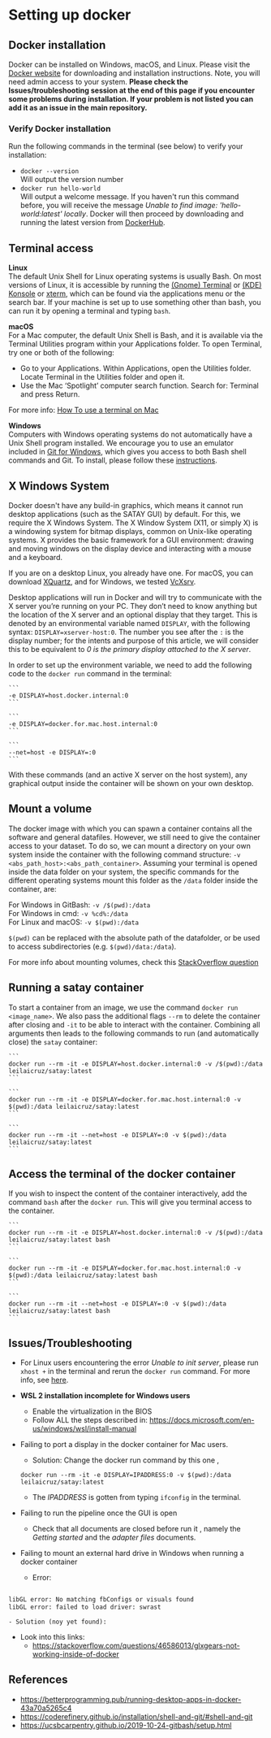 # Setting up docker

## Docker installation

Docker can be installed on Windows, macOS, and Linux. Please visit the [Docker website](https://docs.docker.com/get-docker/) for downloading and installation instructions. Note, you will need admin access to your system. **Please check the Issues/troubleshooting session at the end of this page if you encounter some problems during installation. If your problem is not listed you can add it as an issue in the main repository.**

### Verify Docker installation
Run the following commands in the terminal (see below) to verify your installation:
- `docker --version`   
 Will output the version number
- `docker run hello-world`  
Will output a welcome message. If you haven't run this command before, you will receive the message _Unable to find image: 'hello-world:latest' locally_. Docker will then proceed by downloading and running the latest version from [DockerHub](https://hub.docker.com/_/hello-world).

## Terminal access

**Linux**  
The default Unix Shell for Linux operating systems is usually Bash. On most versions of Linux, it is accessible by running the [(Gnome) Terminal](https://help.gnome.org/users/gnome-terminal/stable/) or [(KDE) Konsole](https://konsole.kde.org/) or [xterm](https://en.wikipedia.org/wiki/Xterm), which can be found via the applications menu or the search bar. If your machine is set up to use something other than bash, you can run it by opening a terminal and typing `bash`.

**macOS**  
For a Mac computer, the default Unix Shell is Bash, and it is available via the Terminal Utilities program within your Applications folder. To open Terminal, try one or both of the following:

- Go to your Applications. Within Applications, open the Utilities folder. Locate Terminal in the Utilities folder and open it.
- Use the Mac ‘Spotlight’ computer search function. Search for: Terminal and press Return.

For more info: [How To use a terminal on Mac](https://www.macworld.co.uk/how-to/how-use-terminal-on-mac-3608274/)

**Windows**  
Computers with Windows operating systems do not automatically have a Unix Shell program installed. We encourage you to use an emulator included in [Git for Windows](https://gitforwindows.org/), which gives you access to both Bash shell commands and Git. To install, please follow these [instructions](https://coderefinery.github.io/installation/shell-and-git/#shell-and-git).


## X Windows System
Docker doesn't have any build-in graphics, which means it cannot run desktop applications (such as the SATAY GUI) by default. For this, we require the X Windows System. The X Window System (X11, or simply X) is a windowing system for bitmap displays, common on Unix-like operating systems. X provides the basic framework for a GUI environment: drawing and moving windows on the display device and interacting with a mouse and a keyboard.

If you are on a desktop Linux, you already have one. For macOS, you can download [XQuartz](https://www.xquartz.org/), and for Windows, we tested [VcXsrv](https://sourceforge.net/projects/vcxsrv/).

Desktop applications will run in Docker and will try to communicate with the X server you’re running on your PC. They don’t need to know anything but the location of the X server and an optional display that they target. This is denoted by an environmental variable named `DISPLAY`, with the following syntax: `DISPLAY=xserver-host:0`. The number you see after the `:` is the display number; for the intents and purpose of this article, we will consider this to be equivalent to _0 is the primary display attached to the X server_.

In order to set up the environment variable, we need to add the following code to the `docker run` command in the terminal:

````{tab} Windows
```
-e DISPLAY=host.docker.internal:0
```
````
````{tab} macOS
```
-e DISPLAY=docker.for.mac.host.internal:0
```
````
````{tab} Linux
```
--net=host -e DISPLAY=:0
```
````


With these commands (and an active X server on the host system), any graphical output inside the container will be shown on your own desktop. 

## Mount a volume

The docker image with which you can spawn a container contains all the software and general datafiles. However, we still need to give the container access to your dataset. To do so, we can mount a directory on your own system inside the container with the following command structure: `-v <abs_path_host>:<abs_path_container>`. Assuming your terminal is opened inside the data folder on your system, the specific commands for the different operating systems mount this folder as the `/data` folder inside the container, are:

For Windows in GitBash: `-v /$(pwd):/data`   
For Windows in cmd: `-v %cd%:/data`   
For Linux and macOS:  `-v $(pwd):/data`   

`$(pwd)` can be replaced with the absolute path of the datafolder, or be used to access subdirectories (e.g. `$(pwd)/data:/data`).

For more info about mounting volumes, check this [StackOverflow question](https://stackoverflow.com/questions/41485217/mount-current-directory-as-a-volume-in-docker-on-windows-10)

## Running a satay container

To start a container from an image, we use the command `docker run <image_name>`. We also pass the additional flags `--rm` to delete the container after closing and `-it` to be able to interact with the container. Combining all arguments then leads to the following commands to run (and automatically close) the `satay` container:

````{tab} Windows
```
docker run --rm -it -e DISPLAY=host.docker.internal:0 -v /$(pwd):/data leilaicruz/satay:latest 
```
````
````{tab} macOS
```
docker run --rm -it -e DISPLAY=docker.for.mac.host.internal:0 -v $(pwd):/data leilaicruz/satay:latest 
```
````
````{tab} Linux
```
docker run --rm -it --net=host -e DISPLAY=:0 -v $(pwd):/data leilaicruz/satay:latest
```
````

## Access the terminal of the docker container 
If you wish to inspect the content of the container interactively, add the command `bash` after the `docker run`. This will give you terminal access to the container.

````{tab} Windows
```
docker run --rm -it -e DISPLAY=host.docker.internal:0 -v /$(pwd):/data leilaicruz/satay:latest bash
```
````
````{tab} macOS
```
docker run --rm -it -e DISPLAY=docker.for.mac.host.internal:0 -v $(pwd):/data leilaicruz/satay:latest bash
```
````
````{tab} Linux
```
docker run --rm -it --net=host -e DISPLAY=:0 -v $(pwd):/data leilaicruz/satay:latest bash
```
````

## Issues/Troubleshooting

- For Linux users encountering the error _Unable to init server_, please run `xhost +` in the terminal and rerun the `docker run` command. For more info, see [here](https://www.thegeekstuff.com/2010/06/xhost-cannot-open-display/).

- **WSL 2 installation incomplete for Windows users** 
    - Enable the virtualization in the BIOS
    - Follow ALL the steps described in: https://docs.microsoft.com/en-us/windows/wsl/install-manual
    
- Failing to port a display in the docker container for Mac users.
    - Solution: Change the docker run command by this one , 

    `docker run --rm -it -e DISPLAY=IPADDRESS:0 -v $(pwd):/data leilaicruz/satay:latest`

    - The *IPADDRESS* is gotten from typing `ifconfig` in the terminal. 

- Failing to run the pipeline once the GUI is open
    - Check that all documents are closed before run it , namely the *Getting started* and the *adapter files* documents. 

- Failing to mount an external hard drive in Windows when running a docker container 

    - Error:

```bash

libGL error: No matching fbConfigs or visuals found
libGL error: failed to load driver: swrast

```

    - Solution (noy yet found):

- Look into this links: 
    - https://stackoverflow.com/questions/46586013/glxgears-not-working-inside-of-docker
    


## References
- https://betterprogramming.pub/running-desktop-apps-in-docker-43a70a5265c4
- https://coderefinery.github.io/installation/shell-and-git/#shell-and-git
- https://ucsbcarpentry.github.io/2019-10-24-gitbash/setup.html
